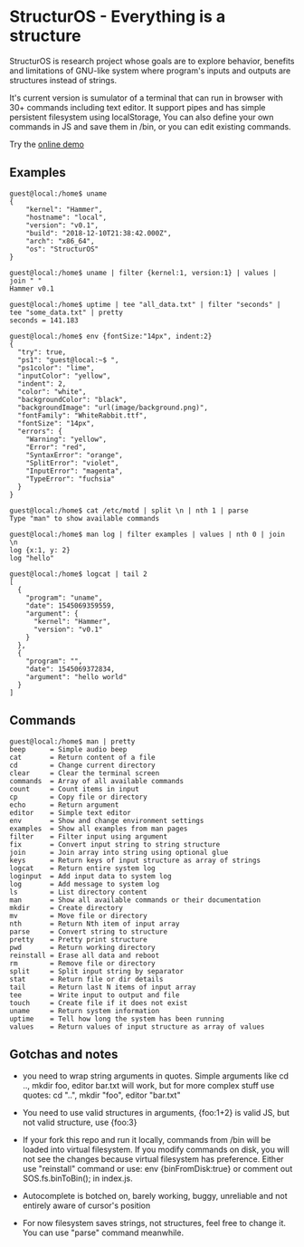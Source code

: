 # StructurOS - Everything is a structure #

StructurOS is research project whose goals are to explore behavior, benefits and
limitations of GNU-like system where program's inputs and outputs are structures
instead of strings.

It's current version is sumulator of a terminal that can run in browser with
30+ commands including text editor. It support pipes and has simple persistent
filesystem using localStorage, You can also define your own commands in JS and
save them in /bin, or you can edit existing commands.

Try the [online demo](http://hikikomori82.github.io/StructurOS)

## Examples ##

    guest@local:/home$ uname
    {
        "kernel": "Hammer",
        "hostname": "local",
        "version": "v0.1",
        "build": "2018-12-10T21:38:42.000Z",
        "arch": "x86_64",
        "os": "StructurOS"
    }

    guest@local:/home$ uname | filter {kernel:1, version:1} | values | join " "
    Hammer v0.1

    guest@local:/home$ uptime | tee "all_data.txt" | filter "seconds" | tee "some_data.txt" | pretty
    seconds = 141.183

    guest@local:/home$ env {fontSize:"14px", indent:2}
    {
      "try": true,
      "ps1": "guest@local:~$ ",
      "ps1color": "lime",
      "inputColor": "yellow",
      "indent": 2,
      "color": "white",
      "backgroundColor": "black",
      "backgroundImage": "url(image/background.png)",
      "fontFamily": "WhiteRabbit.ttf",
      "fontSize": "14px",
      "errors": {
        "Warning": "yellow",
        "Error": "red",
        "SyntaxError": "orange",
        "SplitError": "violet",
        "InputError": "magenta",
        "TypeError": "fuchsia"
      }
    }

    guest@local:/home$ cat /etc/motd | split \n | nth 1 | parse
    Type "man" to show available commands

    guest@local:/home$ man log | filter examples | values | nth 0 | join \n
    log {x:1, y: 2}
    log "hello"

    guest@local:/home$ logcat | tail 2
    [
      {
        "program": "uname",
        "date": 1545069359559,
        "argument": {
          "kernel": "Hammer",
          "version": "v0.1"
        }
      },
      {
        "program": "",
        "date": 1545069372834,
        "argument": "hello world"
      }
    ]


## Commands ##

    guest@local:/home$ man | pretty
    beep      = Simple audio beep
    cat       = Return content of a file
    cd        = Change current directory
    clear     = Clear the terminal screen
    commands  = Array of all available commands
    count     = Count items in input
    cp        = Copy file or directory
    echo      = Return argument
    editor    = Simple text editor
    env       = Show and change environment settings
    examples  = Show all examples from man pages
    filter    = Filter input using argument
    fix       = Convert input string to string structure
    join      = Join array into string using optional glue
    keys      = Return keys of input structure as array of strings
    logcat    = Return entire system log
    loginput  = Add input data to system log
    log       = Add message to system log
    ls        = List directory content
    man       = Show all available commands or their documentation
    mkdir     = Create directory
    mv        = Move file or directory
    nth       = Return Nth item of input array
    parse     = Convert string to structure
    pretty    = Pretty print structure
    pwd       = Return working directory
    reinstall = Erase all data and reboot
    rm        = Remove file or directory
    split     = Split input string by separator
    stat      = Return file or dir details
    tail      = Return last N items of input array
    tee       = Write input to output and file
    touch     = Create file if it does not exist
    uname     = Return system information
    uptime    = Tell how long the system has been running
    values    = Return values of input structure as array of values

## Gotchas and notes ##

- you need to wrap string arguments in quotes. Simple arguments like cd .., 
mkdir foo, editor bar.txt will work, but for more complex stuff use quotes: 
cd "..", mkdir "foo", editor "bar.txt"

- You need to use valid structures in arguments, {foo:1+2} is valid JS, but not
valid structure, use {foo:3}

- If your fork this repo and run it locally, commands from /bin will be loaded
into virtual filesystem. If you modify commands on disk, you will not see the
changes because virtual filesystem has preference. Either use "reinstall"
command or use: env {binFromDisk:true} or comment out SOS.fs.binToBin(); in
index.js.

- Autocomplete is botched on, barely working, buggy, unreliable and not entirely
aware of cursor's position

- For now filesystem saves strings, not structures, feel free to change it. You
  can use "parse" command meanwhile.

